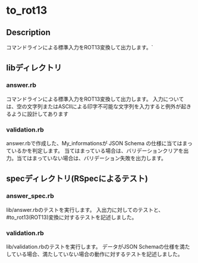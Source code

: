 # to_rot13

## Description
コマンドラインによる標準入力をROT13変換して出力します。`

## libディレクトリ

### answer.rb
コマンドラインによる標準入力をROT13変換して出力します。
入力については、空の文字列またはASCIIによる印字不可能な文字列を入力すると例外が起きるように設計してあります 

### validation.rb 
answer.rbで作成した、My_informationsが JSON Schema の仕様に当てはまっているかを判定します。
当てはまっている場合は、バリデーションクリアを出力。当てはまっていない場合は、バリデーション失敗を出力します。

## specディレクトリ(RSpecによるテスト)

### answer_spec.rb 
lib/answer.rbのテストを実行します。
入出力に対してのテストと、#to_rot13(ROT13)変換に対するテストを記述しました。

### validation.rb
lib/validation.rbのテストを実行します。
データがJSON Schemaの仕様を満たしている場合、満たしていない場合の動作に対するテストを記述しました。

